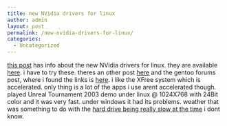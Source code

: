 ```yaml
---
title: new NVidia drivers for linux
author: admin
layout: post
permalink: /new-nvidia-drivers-for-linux/
categories:
  - Uncategorized
---
```

[this post][1] has info about the new NVidia drivers for linux. they are available [here][2]. i have to try these. theres an other post [here][3] and the gentoo forums post, where i found the links is [here][4]. i like the XFree system which is accelerated. only thing is a lot of the apps i use arent accelerated though. played Unreal Tournament 2003 demo under linux @ 1024X768 with 24Bit color and it was very fast. under windows it had its problems. weather that was something to do with the [hard drive being really slow at the time][5] i dont know.

 [1]: http://nforcershq.com/forum/viewtopic.php?t=37074&sid=14614715fee08fcb848c32f9eee01279
 [2]: http://public.pny.com/quadro/FX3000g/Linux/
 [3]: http://www.nvnews.net/vbulletin/showthread.php?s=&threadid=21848
 [4]: http://forums.gentoo.org/viewtopic.php?t=112157
 [5]: http://blog.lotas-smartman.net/archives/001047.php